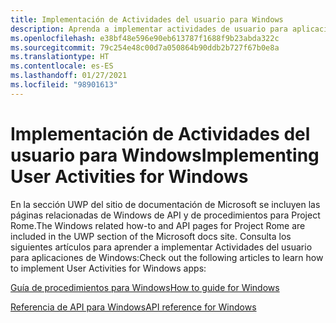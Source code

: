 ```yaml
---
title: Implementación de Actividades del usuario para Windows
description: Aprenda a implementar actividades de usuario para aplicaciones de Windows.
ms.openlocfilehash: e38bf48e596e90eb613787f1688f9b23abda322c
ms.sourcegitcommit: 79c254e48c00d7a050864b90ddb2b727f67b0e8a
ms.translationtype: HT
ms.contentlocale: es-ES
ms.lasthandoff: 01/27/2021
ms.locfileid: "98901613"
---
```

# <a name="implementing-user-activities-for-windows"></a><span data-ttu-id="eb35e-103">Implementación de Actividades del usuario para Windows</span><span class="sxs-lookup"><span data-stu-id="eb35e-103">Implementing User Activities for Windows</span></span>

<span data-ttu-id="eb35e-104">En la sección UWP del sitio de documentación de Microsoft se incluyen las páginas relacionadas de Windows de API y de procedimientos para Project Rome.</span><span class="sxs-lookup"><span data-stu-id="eb35e-104">The Windows related how-to and API pages for Project Rome are included in the UWP section of the Microsoft docs site.</span></span> <span data-ttu-id="eb35e-105">Consulta los siguientes artículos para aprender a implementar Actividades del usuario para aplicaciones de Windows:</span><span class="sxs-lookup"><span data-stu-id="eb35e-105">Check out the following articles to learn how to implement User Activities for Windows apps:</span></span>

[<span data-ttu-id="eb35e-106">Guía de procedimientos para Windows</span><span class="sxs-lookup"><span data-stu-id="eb35e-106">How to guide for Windows</span></span>](/windows/uwp/launch-resume/useractivities)

[<span data-ttu-id="eb35e-107">Referencia de API para Windows</span><span class="sxs-lookup"><span data-stu-id="eb35e-107">API reference for Windows</span></span>](/uwp/api/windows.applicationmodel.useractivities)
